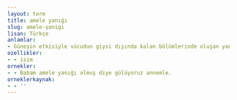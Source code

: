 ```yaml
---
layout: term
title: amele yanığı
slug: amele-yanigi
lisan: Türkçe
anlamlar:
- Güneşin etkisiyle vücudun giysi dışında kalan bölümlerinde oluşan yanık
ozellikler:
- - isim
ornekler:
- - Babam amele yanığı olmuş diye gülüyoruz annemle.
orneklerkaynak:
- - ''
---
```

